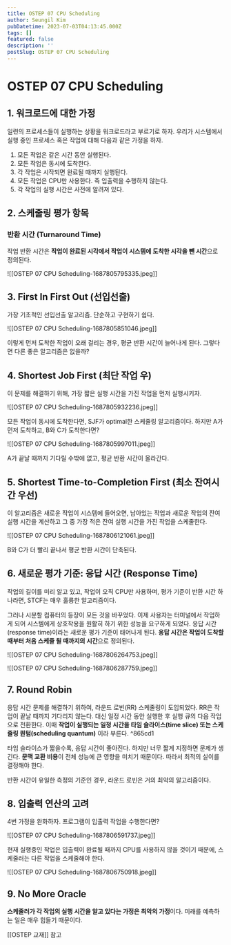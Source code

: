 ```yaml
---
title: OSTEP 07 CPU Scheduling
author: Seungil Kim
pubDatetime: 2023-07-03T04:13:45.000Z
tags: []
featured: false
description: ''
postSlug: OSTEP 07 CPU Scheduling
---
```

# OSTEP 07 CPU Scheduling

## 1. 워크로드에 대한 가정

일련의 프로세스들이 실행하는 상황을 워크로드라고 부르기로 하자. 우리가 시스템에서 실행 중인 프로세스 혹은 작업에 대해 다음과 같은 가정을 하자.

1. 모든 작업은 같은 시간 동안 실행된다.
2. 모든 작업은 동시에 도착한다.
3. 각 작업은 시작되면 완료될 때까지 실행된다.
4. 모든 작업은 CPU만 사용한다. 즉 입출력을 수행하지 않는다.
5. 각 작업의 실행 시간은 사전에 알려져 있다.

## 2. 스케줄링 평가 항목

### 반환 시간 (Turnaround Time)
작업 반환 시간은 **작업이 완료된 시각에서 작업이 시스템에 도착한 시각을 뺀 시간**으로 정의된다. 

![[OSTEP 07 CPU Scheduling-1687805795335.jpeg]]

## 3. First In First Out (선입선출)

가장 기초적인 선입선출 알고리즘. 단순하고 구현하기 쉽다. 

![[OSTEP 07 CPU Scheduling-1687805851046.jpeg]]

이렇게 먼저 도착한 작업이 오래 걸리는 경우, 평균 반환 시간이 늘어나게 된다. 그렇다면 다른 좋은 알고리즘은 없을까?

## 4. Shortest Job First (최단 작업 우)

이 문제를 해결하기 위해, 가장 짧은 실행 시간을 가진 작업을 먼저 실행시키자. 

![[OSTEP 07 CPU Scheduling-1687805932236.jpeg]]

모든 작업이 동시에 도착한다면, SJF가 optimal한 스케줄링 알고리즘이다. 하지만 A가 먼저 도착하고, B와 C가 도착한다면? 

![[OSTEP 07 CPU Scheduling-1687805997011.jpeg]]

A가 끝날 때까지 기다릴 수밖에 없고, 평균 반환 시간이 올라간다.

## 5. Shortest Time-to-Completion First (최소 잔여시간 우선)

이 알고리즘은 새로운 작업이 시스템에 들어오면, 남아있는 작업과 새로운 작업의 잔여 실행 시간을 계산하고 그 중 가장 적은 잔여 실행 시간을 가진 작업을 스케줄한다.

![[OSTEP 07 CPU Scheduling-1687806121061.jpeg]]

B와 C가 더 빨리 끝나서 평균 반환 시간이 단축된다.

## 6. 새로운 평가 기준: 응답 시간 (Response Time)

작업의 길이를 미리 알고 있고, 작업이 오직 CPU만 사용하며, 평가 기준이 반환 시간 하나라면, STCF는 매우 훌륭한 알고리즘이다. 

그러나 시분할 컴퓨터의 등장이 모든 것을 바꾸었다. 이제 사용자는 터미널에서 작업하게 되어 시스템에게 상호작용을 원활히 하기 위한 성능을 요구하게 되었다. 응답 시간(response time)이라는 새로운 평가 기준이 태어나게 된다. **응답 시간은 작업이 도착할 때부터 처음 스케줄 될 때까지의 시간**으로 정의된다.

![[OSTEP 07 CPU Scheduling-1687806264753.jpeg]]

![[OSTEP 07 CPU Scheduling-1687806287759.jpeg]]

## 7. Round Robin

응답 시간 문제를 해결하기 위하여, 라운드 로빈(RR) 스케줄링이 도입되었다. RR은 작업이 끝날 때까지 기다리지 않는다. 대신 일정 시간 동안 실행한 후 실행 큐의 다음 작업으로 전환한다. 이때 **작업이 실행되는 일정 시간을 타임 슬라이스(time slice) 또는 스케줄링 퀀텀(scheduling quantum)** 이라 부른다. ^865cd1

타임 슬라이스가 짧을수록, 응답 시간이 좋아진다. 하지만 너무 짧게 지정하면 문제가 생긴다.
**문맥 교환 비용**이 전체 성능에 큰 영향을 미치기 때문이다. 따라서 최적의 실이를 결정해야 한다.

반환 시간이 유일한 측정의 기준인 경우, 라운드 로빈은 거의 최악의 알고리즘이다. 

## 8. 입출력 연산의 고려

4번 가정을 완화하자. 프로그램이 입출력 작업을 수행한다면?

![[OSTEP 07 CPU Scheduling-1687806591737.jpeg]]

현재 실행중인 작업은 입출력이 완료될 때까지 CPU를 사용하지 않을 것이기 때문에, 스케줄러는 다른 작업을 스케줄해야 한다.

![[OSTEP 07 CPU Scheduling-1687806750918.jpeg]]

## 9. No More Oracle

**스케줄러가 각 작업의 실행 시간을 알고 있다는 가정은 최악의 가정**이다. 미래를 예측하는 일은 매우 힘들기 때문이다. 

[[OSTEP 교재]] 참고

